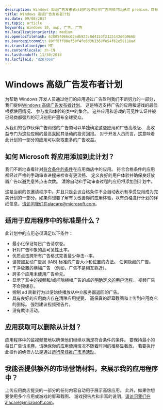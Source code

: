 ```yaml
---
description: Windows 高级广告发布者计划的合作伙伴广告网络可以通过 premium，目标的支持广告的应用的特选集合组成的高效广告。 此计划中的应用是最佳根据使用情况、 参与度和体验的类中。
title: Windows 高级广告发布者计划
ms.date: 09/08/2017
ms.topic: article
keywords: Windows 10, uwp, 广告, 广告
ms.localizationpriority: medium
ms.openlocfilehash: 638854066c02edb923c8d4153f2125142d6b966b
ms.sourcegitcommit: 89ff8ff88ef58f4fe6d3b1368fe94f62e59118ad
ms.translationtype: MT
ms.contentlocale: zh-CN
ms.lasthandoff: 11/30/2018
ms.locfileid: "8207068"
---
```

# <a name="windows-premium-ads-publishers-program"></a>Windows 高级广告发布者计划

为帮助 Windows 开发人员通过他们的应用通过广告盈利我们不断努力的一部分，我们提供[Windows 高级广告发布者计划](http://www.windowspremiumapps.com)。 这是特选支持广告的应用和游戏的最佳根据使用情况、 参与度和体验的类中的集合。 这些应用和游戏的可见性认证并被已经商都强烈的可识别用户遍布全球受众。

从我们的合作伙伴广告网络的广告商可以单独确定这些应用和广告高级版、 高收益专门为这些应用的最高返回其活动的投资回报。 对于开发人员而言，这意味着此计划的一部分的应用可以获取更多的广告收益。

## <a name="how-does-microsoft-add-apps-to-this-program"></a>如何 Microsoft 将应用添加到此计划？ 

我们不断地查看针对[符合条件的条件](#what-are-the-criteria-for-apps-in-the-program)在应用商店中的应用。 符合合格条件的应用都经过严格的手动审查进程来检查有更流畅、 定义良好的用户体验并确保良好放置广告以避免意外点击次数。 清除自动和手动审查过程的应用将添加到计划中。

这是当前的仅邀请程序中，并且只是会议合格条件不会自动表示有享受应用成为完美计划的一部分。如果你想要了解有关改善你的应用体验，以有资格进行计划的详细信息，请访问我们在aiacare@microsoft.com。

## <a name="what-are-the-criteria-for-apps-in-the-program"></a>适用于应用程序中的标准是什么？

此计划中的应用必须满足以下条件：

* 最小化保证每日广告请求卷。 
* 针对广告印象的高可见性比率。 
* 优质点击跨所有广告格式完善最少单击--率。 
* 请按照互动广告局 (IAB) 标准的广告大小和位置的方法。 任何隐藏的广告。
* 干净放置的横幅广告 （例如，广告不是相互靠近）。
* 跨多个应用未使用广告单元。
* 显示了其中的视频和/或间隙横幅广告的点的[明确定义的用户流程](https://blogs.windows.com/buildingapps/2017/08/31/best-practices-using-video-ads-windows-apps/)。 视频广告不会预缓存。 
* 控制 ad 刷新行为以便始终播放从中介服务器返回的广告。
* 具有良好的应用商店存在清除应用提要、 高保真的屏幕截图和上传到应用商店的图标。 强烈建议视频预告片。
* 没有欺诈活动。

## <a name="can-apps-get-removed-from-the-program"></a>应用获取可以删除从计划？

应用程序中的监视频繁地以确保他们继续以满足符合条件的条件。 要保持最小的每日广告请求卷，请确保你的应用使用情况不随着时间的推移显著放。 若要执行此操作的绝佳方法是通过[运行常规推广市场活动](https://developer.microsoft.com/en-us/store/promote-your-apps)。

## <a name="can-i-provide-additional-marketing-material-to-showcase-my-app-in-the-program"></a>我能否提供额外的市场营销材料，来展示我的应用程序中？ 

上传应用商店提交的一部分的任何内容自动用于展示高级应用。 此外，如果你想要使用多个应用或游戏的屏幕截图、 游戏预告片和丰富的说明，请访问我们在aiacare@microsoft.com。
